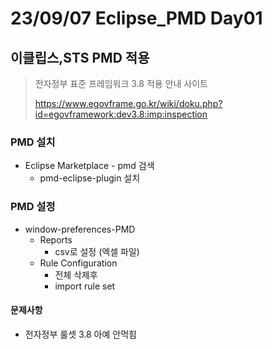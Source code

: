 # 23/09/07 Eclipse_PMD Day01

## 이클립스,STS PMD 적용

> 전자정부 표준 프레임워크 3.8 적용 안내 사이트
>
> https://www.egovframe.go.kr/wiki/doku.php?id=egovframework:dev3.8:imp:inspection

### PMD 설치

- Eclipse Marketplace - pmd 검색
  - pmd-eclipse-plugin 설치

### PMD 설정

- window-preferences-PMD
  - Reports
    - csv로 설정 (엑셀 파일)
  - Rule Configuration
    - 전체 삭제후
    - import rule set

#### 문제사항

- 전자정부 룰셋 3.8 아예 안먹힘
